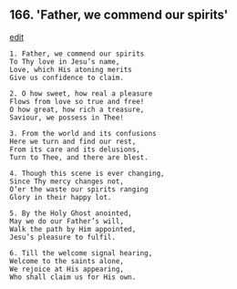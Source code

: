 
## 166.  'Father, we commend our spirits'
[edit](https://docs.google.com/document/d/1vaBkW3bRs54UP8BBLK8CxEohVc8tyft1/edit?mode=html)



    1. Father, we commend our spirits
    To Thy love in Jesu’s name,
    Love, which His atoning merits 
    Give us confidence to claim.

    2. O how sweet, how real a pleasure
    Flows from love so true and free! 
    O how great, how rich a treasure, 
    Saviour, we possess in Thee!

    3. From the world and its confusions
    Here we turn and find our rest,
    From its care and its delusions,
    Turn to Thee, and there are blest.

    4. Though this scene is ever changing,
    Since Thy mercy changes not,
    O’er the waste our spirits ranging 
    Glory in their happy lot.

    5. By the Holy Ghost anointed,
    May we do our Father’s will,
    Walk the path by Him appointed,
    Jesu’s pleasure to fulfil.

    6. Till the welcome signal hearing,
    Welcome to the saints alone,
    We rejoice at His appearing,
    Who shall claim us for His own.
